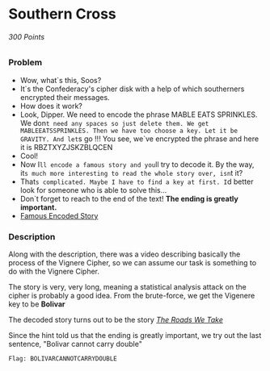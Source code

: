 # Southern Cross
###### 300 Points

### Problem
- Wow, what`s this, Soos? 
- It`s the Confederacy's cipher disk with a help of which southerners encrypted their messages. 
- How does it work? 
- Look, Dipper. We need to encode the phrase MABLE EATS SPRINKLES. We don`t need any spaces so just delete them. We get MABLEEATSSPRINKLES. Then we have too choose a key. Let it be GRAVITY. And let`s go !!! 
You see, we`ve encrypted the phrase and here it is RBZTXYZJSKZBLQCEN 
- Cool! 
- Now I`ll encode a famous story and you`ll try to decode it. By the way, it`s much more interesting to read the whole story over, isn`t it? 
- That`s complicated. Maybe I have to find a key at first. I`d better look for someone who is able to solve this... 
- Don`t forget to reach to the end of the text! **The ending is greatly important.**
- [Famous Encoded Story](https://github.com/SST-CTF/writeups/blob/Tamir-Writeups/Juniors%20CTF/Southern%20Cross/crypt.txt)

### Description
Along with the description, there was a video describing basically the process of the Vignere Cipher, so we can assume our task is
something to do with the Vignere Cipher.

The story is very, very long, meaning a statistical analysis attack on the cipher is probably a good idea. From the brute-force, we get
the Vigenere key to be **Bolivar**

The decoded story turns out to be the story [_The Roads We Take_](http://www.online-literature.com/o_henry/1044/)

Since the hint told us that the ending is greatly important, we try out the last sentence, "Bolivar cannot carry double"
```
Flag: BOLIVARCANNOTCARRYDOUBLE
```
